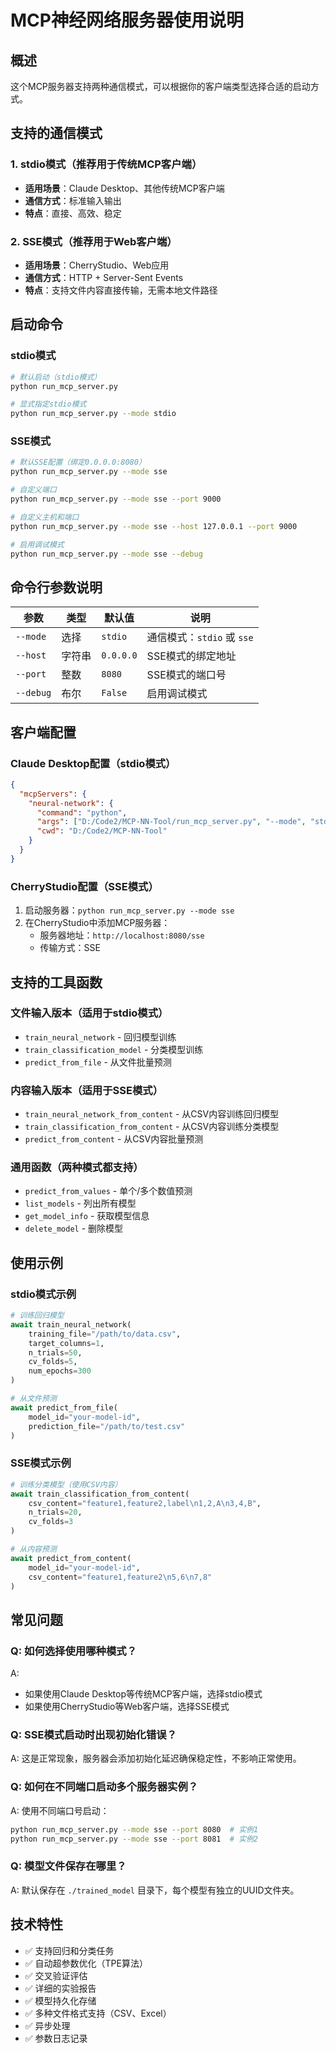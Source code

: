 # MCP神经网络服务器使用说明

## 概述

这个MCP服务器支持两种通信模式，可以根据你的客户端类型选择合适的启动方式。

## 支持的通信模式

### 1. stdio模式（推荐用于传统MCP客户端）
- **适用场景**：Claude Desktop、其他传统MCP客户端
- **通信方式**：标准输入输出
- **特点**：直接、高效、稳定

### 2. SSE模式（推荐用于Web客户端）  
- **适用场景**：CherryStudio、Web应用
- **通信方式**：HTTP + Server-Sent Events
- **特点**：支持文件内容直接传输，无需本地文件路径

## 启动命令

### stdio模式
```bash
# 默认启动（stdio模式）
python run_mcp_server.py

# 显式指定stdio模式
python run_mcp_server.py --mode stdio
```

### SSE模式
```bash
# 默认SSE配置（绑定0.0.0.0:8080）
python run_mcp_server.py --mode sse

# 自定义端口
python run_mcp_server.py --mode sse --port 9000

# 自定义主机和端口
python run_mcp_server.py --mode sse --host 127.0.0.1 --port 9000

# 启用调试模式
python run_mcp_server.py --mode sse --debug
```

## 命令行参数说明

| 参数 | 类型 | 默认值 | 说明 |
|------|------|--------|------|
| `--mode` | 选择 | `stdio` | 通信模式：`stdio` 或 `sse` |
| `--host` | 字符串 | `0.0.0.0` | SSE模式的绑定地址 |
| `--port` | 整数 | `8080` | SSE模式的端口号 |
| `--debug` | 布尔 | `False` | 启用调试模式 |

## 客户端配置

### Claude Desktop配置（stdio模式）
```json
{
  "mcpServers": {
    "neural-network": {
      "command": "python",
      "args": ["D:/Code2/MCP-NN-Tool/run_mcp_server.py", "--mode", "stdio"],
      "cwd": "D:/Code2/MCP-NN-Tool"
    }
  }
}
```

### CherryStudio配置（SSE模式）
1. 启动服务器：`python run_mcp_server.py --mode sse`
2. 在CherryStudio中添加MCP服务器：
   - 服务器地址：`http://localhost:8080/sse`
   - 传输方式：SSE

## 支持的工具函数

### 文件输入版本（适用于stdio模式）
- `train_neural_network` - 回归模型训练
- `train_classification_model` - 分类模型训练  
- `predict_from_file` - 从文件批量预测

### 内容输入版本（适用于SSE模式）
- `train_neural_network_from_content` - 从CSV内容训练回归模型
- `train_classification_from_content` - 从CSV内容训练分类模型
- `predict_from_content` - 从CSV内容批量预测

### 通用函数（两种模式都支持）
- `predict_from_values` - 单个/多个数值预测
- `list_models` - 列出所有模型
- `get_model_info` - 获取模型信息
- `delete_model` - 删除模型

## 使用示例

### stdio模式示例
```python
# 训练回归模型
await train_neural_network(
    training_file="/path/to/data.csv",
    target_columns=1,
    n_trials=50,
    cv_folds=5,
    num_epochs=300
)

# 从文件预测
await predict_from_file(
    model_id="your-model-id",
    prediction_file="/path/to/test.csv"
)
```

### SSE模式示例
```python
# 训练分类模型（使用CSV内容）
await train_classification_from_content(
    csv_content="feature1,feature2,label\n1,2,A\n3,4,B",
    n_trials=20,
    cv_folds=3
)

# 从内容预测
await predict_from_content(
    model_id="your-model-id", 
    csv_content="feature1,feature2\n5,6\n7,8"
)
```

## 常见问题

### Q: 如何选择使用哪种模式？
A: 
- 如果使用Claude Desktop等传统MCP客户端，选择stdio模式
- 如果使用CherryStudio等Web客户端，选择SSE模式

### Q: SSE模式启动时出现初始化错误？
A: 这是正常现象，服务器会添加初始化延迟确保稳定性，不影响正常使用。

### Q: 如何在不同端口启动多个服务器实例？
A: 使用不同端口号启动：
```bash
python run_mcp_server.py --mode sse --port 8080  # 实例1
python run_mcp_server.py --mode sse --port 8081  # 实例2
```

### Q: 模型文件保存在哪里？
A: 默认保存在 `./trained_model` 目录下，每个模型有独立的UUID文件夹。

## 技术特性

- ✅ 支持回归和分类任务
- ✅ 自动超参数优化（TPE算法）
- ✅ 交叉验证评估
- ✅ 详细的实验报告
- ✅ 模型持久化存储
- ✅ 多种文件格式支持（CSV、Excel）
- ✅ 异步处理
- ✅ 参数日志记录 